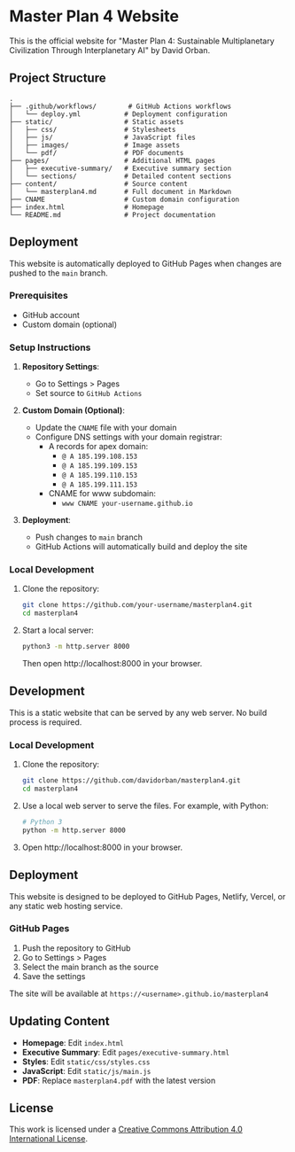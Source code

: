 # Master Plan 4 Website

This is the official website for "Master Plan 4: Sustainable Multiplanetary Civilization Through Interplanetary AI" by David Orban.

## Project Structure

```
.
├── .github/workflows/        # GitHub Actions workflows
│   └── deploy.yml           # Deployment configuration
├── static/                  # Static assets
│   ├── css/                 # Stylesheets
│   ├── js/                  # JavaScript files
│   ├── images/              # Image assets
│   └── pdf/                 # PDF documents
├── pages/                   # Additional HTML pages
│   ├── executive-summary/   # Executive summary section
│   └── sections/            # Detailed content sections
├── content/                 # Source content
│   └── masterplan4.md       # Full document in Markdown
├── CNAME                    # Custom domain configuration
├── index.html               # Homepage
└── README.md                # Project documentation
```

## Deployment

This website is automatically deployed to GitHub Pages when changes are pushed to the `main` branch.

### Prerequisites

- GitHub account
- Custom domain (optional)

### Setup Instructions

1. **Repository Settings**:
   - Go to Settings > Pages
   - Set source to `GitHub Actions`

2. **Custom Domain (Optional)**:
   - Update the `CNAME` file with your domain
   - Configure DNS settings with your domain registrar:
     - A records for apex domain:
       - `@ A 185.199.108.153`
       - `@ A 185.199.109.153`
       - `@ A 185.199.110.153`
       - `@ A 185.199.111.153`
     - CNAME for www subdomain:
       - `www CNAME your-username.github.io`

3. **Deployment**:
   - Push changes to `main` branch
   - GitHub Actions will automatically build and deploy the site

### Local Development

1. Clone the repository:
   ```bash
   git clone https://github.com/your-username/masterplan4.git
   cd masterplan4
   ```

2. Start a local server:
   ```bash
   python3 -m http.server 8000
   ```
   Then open http://localhost:8000 in your browser.

## Development

This is a static website that can be served by any web server. No build process is required.

### Local Development

1. Clone the repository:
   ```bash
   git clone https://github.com/davidorban/masterplan4.git
   cd masterplan4
   ```

2. Use a local web server to serve the files. For example, with Python:
   ```bash
   # Python 3
   python -m http.server 8000
   ```

3. Open http://localhost:8000 in your browser.

## Deployment

This website is designed to be deployed to GitHub Pages, Netlify, Vercel, or any static web hosting service.

### GitHub Pages

1. Push the repository to GitHub
2. Go to Settings > Pages
3. Select the main branch as the source
4. Save the settings

The site will be available at `https://<username>.github.io/masterplan4`

## Updating Content

- **Homepage**: Edit `index.html`
- **Executive Summary**: Edit `pages/executive-summary.html`
- **Styles**: Edit `static/css/styles.css`
- **JavaScript**: Edit `static/js/main.js`
- **PDF**: Replace `masterplan4.pdf` with the latest version

## License

This work is licensed under a [Creative Commons Attribution 4.0 International License](https://creativecommons.org/licenses/by/4.0/).
